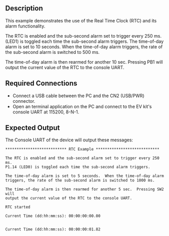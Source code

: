 ## Description

This example demonstrates the use of the Real Time Clock (RTC) and its alarm functionality.

The RTC is enabled and the sub-second alarm set to trigger every 250 ms.
(LED1) is toggled each time the sub-second alarm triggers.  The time-of-day alarm is set to 10 seconds.  When the time-of-day alarm triggers, the rate of the sub-second alarm is switched to 500 ms.

The time-of-day alarm is then rearmed for another 10 sec.  Pressing PB1 will output the current value of the RTC to the console UART.

## Required Connections

-   Connect a USB cable between the PC and the CN2 (USB/PWR) connector.
-   Open an terminal application on the PC and connect to the EV kit's console UART at 115200, 8-N-1.

## Expected Output

The Console UART of the device will output these messages:

```
*************************** RTC Example ****************************

The RTC is enabled and the sub-second alarm set to trigger every 250 ms.
P1.14 (LED0) is toggled each time the sub-second alarm triggers.  

The time-of-day alarm is set to 5 seconds.  When the time-of-day alarm
triggers, the rate of the sub-second alarm is switched to 1000 ms.

The time-of-day alarm is then rearmed for another 5 sec.  Pressing SW2 will
output the current value of the RTC to the console UART.

RTC started

Current Time (dd:hh:mm:ss): 00:00:00:00.00


Current Time (dd:hh:mm:ss): 00:00:00:01.82
```